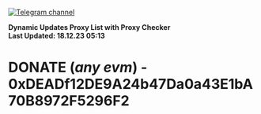 [![Telegram channel](https://img.shields.io/endpoint?url=https://runkit.io/damiankrawczyk/telegram-badge/branches/master?url=https://t.me/n4z4v0d)](https://t.me/n4z4v0d) 

**Dynamic Updates Proxy List with Proxy Checker**  
**Last Updated: 18.12.23 05:13**

# DONATE (_any evm_) - 0xDEADf12DE9A24b47Da0a43E1bA70B8972F5296F2

